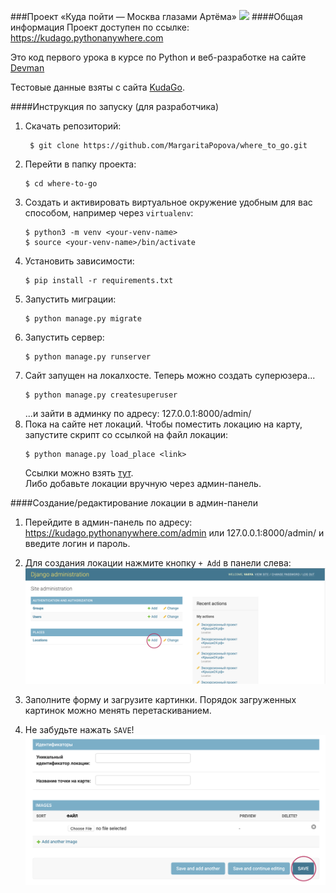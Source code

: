 ###Проект «Куда пойти — Москва глазами Артёма»
![](static/Screenshot%202021-02-14%20at%2000.53.39.png)
####Общая информация
Проект доступен по ссылке: https://kudago.pythonanywhere.com

Это код первого урока в курсе по Python и веб-разработке на сайте [Devman](https://dvmn.org)

Тестовые данные взяты с сайта [KudaGo](https://kudago.com/).

####Инструкция по запуску (для разработчика)
1. Скачать репозиторий: 
   ```
    $ git clone https://github.com/MargaritaPopova/where_to_go.git
   ```
2. Перейти в папку проекта:
   ```
   $ cd where-to-go
   ```
3. Создать и активировать виртуальное окружение удобным для вас способом, например через ```virtualenv```:
   ```
   $ python3 -m venv <your-venv-name>
   $ source <your-venv-name>/bin/activate
   ```
4. Установить зависимости:
   ```
   $ pip install -r requirements.txt
   ```
5. Запустить миграции:
    ```
   $ python manage.py migrate
   ```
6. Запустить сервер:
    ```
   $ python manage.py runserver
   ```
7. Сайт запущен на локалхосте. Теперь можно создать суперюзера...
    ```
   $ python manage.py createsuperuser
   ```
   ...и зайти в админку по адресу: 127.0.0.1:8000/admin/
8. Пока на сайте нет локаций. Чтобы поместить локацию на карту, запустите скрипт cо ссылкой на файл локации:
    ```
   $ python manage.py load_place <link>
   ```
   Ссылки можно взять [тут](links.txt).   
   Либо добавьте локации вручную через админ-панель. 

####Создание/редактирование локации в админ-панели

1. Перейдите в админ-панель по адресу: https://kudago.pythonanywhere.com/admin или 127.0.0.1:8000/admin/ и введите логин и пароль.

1. Для создания локации нажмите кнопку ```+ Add``` в панели слева:
 ![](static/Screenshot%202021-02-14%20at%2000.44.17.png)
2. Заполните форму и загрузите картинки. Порядок загруженных картинок можно менять перетаскиванием. 
3. Не забудьте нажать ```SAVE```!
![](static/Screenshot%202021-02-14%20at%2000.51.41.png)
